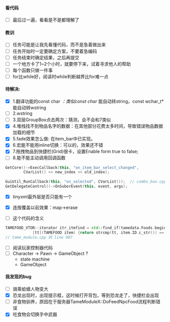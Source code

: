 #### 看代码
- [ ] 最后过一遍，看看是不是都理解了

#### 教训
- [ ] 任务可能是让我先看懂代码，而不是急着做出来
- [ ] 任务开始时一定要确定方案，不要着急编码
- [ ] 任务结束时确定结果，之后再提交
- [ ] 一个地方卡了1~2个小时，就要停下来，试着寻求他人的帮助
- [ ] 每个函数只做一件事
- [ ] for比while好，阅读时while判断越界比for难一点

#### 待解决:
- [x] 1.翻译功能的const char *：类似const char* 能自动转string，const wchar_t*能自动转wstring
- [ ] 2.wstring
- [ ] 3.双层GroupBox点击两次：猜测，会不会和7类似
- [x] 4.堆栈找不到物品名字的数据：在其他部分花费太多时间，导致错误物品数据加载的细节
- [x] 5.fade效果怎么做: 在item_bar中已实现。
- [x] 6.宏能不能用inline切换：可以的，效果还不错
- [x] 7.拖拽物品到快捷栏(Grid)很卡，设置Enable form true to false;
- [ ] 8.能不能主动调用回调函数 
```C++
GetCore()->ExecCallback(this, "on_item_bar_select_changed",
		CVarList() << new_index << old_index);
		
GuiUtil_RunCallback(this, "on_selected", CVarList());  // combo_box.cpp (line 544)
GetDelegateControl()->OnSuborEvent(this, event, args);
```

- [x] tinyxml最外层是否只能有一个
- [x] 连按覆盖以前效果：map->erase

- [ ] 这个代码的含义
```C++
TAMEFOOD_VTOR::iterator itr_itmfind = std::find_if(tamedata.Foods.begin(), tamedata.Foods.end(),
			[tt](TAMEFOOD item) {return strcmp(tt, item.ID.c_str()) == 0; });
// tame_module.cpp 的 line 987
```
- [ ] 阅读玩家控制器代码
- [ ] Character -> Pawn -> GameObject ?
	- state machine
	- GameObject
	
#### 我发现的bug
- [ ] 骑乘蛤蟆人物变大
- [x] 恐龙出现时，出现提示框，这时候打开背包，等到恐龙走了，快捷栏会出现
- [ ] 非食物驯养，原因在于服务器TameModuleX::DoFeedNpcFood流程判断错误
- [x] 吃食物会切换手中武器
